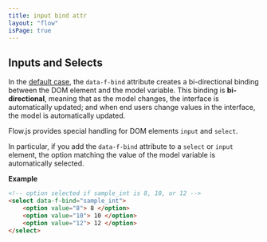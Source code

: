 ```yaml
---
title: input bind attr
layout: "flow"
isPage: true
---
```


## Inputs and Selects

In the [default case](../default-bind-attr/), the `data-f-bind` attribute creates a bi-directional binding between the DOM element and the model variable. This binding is **bi-directional**, meaning that as the model changes, the interface is automatically updated; and when end users change values in the interface, the model is automatically updated.

Flow.js provides special handling for DOM elements `input` and `select`.

In particular, if you add the `data-f-bind` attribute to a `select` or `input` element, the option matching the value of the model variable is automatically selected.

**Example**
```html
<!-- option selected if sample_int is 8, 10, or 12 -->
<select data-f-bind="sample_int">
    <option value="8"> 8 </option>
    <option value="10"> 10 </option>
    <option value="12"> 12 </option>
</select>
```
